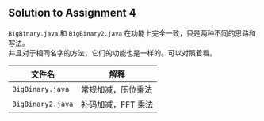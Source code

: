 ## Solution to Assignment 4

`BigBinary.java` 和 `BigBinary2.java` 在功能上完全一致，只是两种不同的思路和写法。  
并且对于相同名字的方法，它们的功能也是一样的。可以对照着看。

|       文件名       | 解释 |
|-------------------|------|
| `BigBinary.java`  | 常规加减，压位乘法 |
| `BigBinary2.java` | 补码加减，FFT 乘法 |
